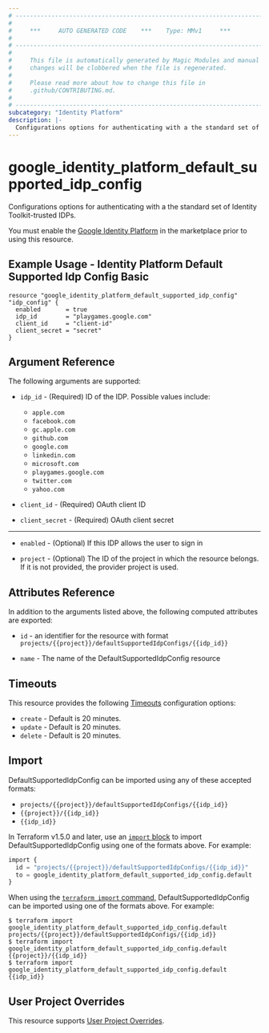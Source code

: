 ```yaml
---
# ----------------------------------------------------------------------------
#
#     ***     AUTO GENERATED CODE    ***    Type: MMv1     ***
#
# ----------------------------------------------------------------------------
#
#     This file is automatically generated by Magic Modules and manual
#     changes will be clobbered when the file is regenerated.
#
#     Please read more about how to change this file in
#     .github/CONTRIBUTING.md.
#
# ----------------------------------------------------------------------------
subcategory: "Identity Platform"
description: |-
  Configurations options for authenticating with a the standard set of Identity Toolkit-trusted IDPs.
---
```


# google_identity_platform_default_supported_idp_config

Configurations options for authenticating with a the standard set of Identity Toolkit-trusted IDPs.

You must enable the
[Google Identity Platform](https://console.cloud.google.com/marketplace/details/google-cloud-platform/customer-identity) in
the marketplace prior to using this resource.



## Example Usage - Identity Platform Default Supported Idp Config Basic


```hcl
resource "google_identity_platform_default_supported_idp_config" "idp_config" {
  enabled       = true
  idp_id        = "playgames.google.com"
  client_id     = "client-id"
  client_secret = "secret"
}
```

## Argument Reference

The following arguments are supported:


* `idp_id` -
  (Required)
  ID of the IDP. Possible values include:
  * `apple.com`
  * `facebook.com`
  * `gc.apple.com`
  * `github.com`
  * `google.com`
  * `linkedin.com`
  * `microsoft.com`
  * `playgames.google.com`
  * `twitter.com`
  * `yahoo.com`

* `client_id` -
  (Required)
  OAuth client ID

* `client_secret` -
  (Required)
  OAuth client secret


- - -


* `enabled` -
  (Optional)
  If this IDP allows the user to sign in

* `project` - (Optional) The ID of the project in which the resource belongs.
    If it is not provided, the provider project is used.


## Attributes Reference

In addition to the arguments listed above, the following computed attributes are exported:

* `id` - an identifier for the resource with format `projects/{{project}}/defaultSupportedIdpConfigs/{{idp_id}}`

* `name` -
  The name of the DefaultSupportedIdpConfig resource


## Timeouts

This resource provides the following
[Timeouts](https://developer.hashicorp.com/terraform/plugin/sdkv2/resources/retries-and-customizable-timeouts) configuration options:

- `create` - Default is 20 minutes.
- `update` - Default is 20 minutes.
- `delete` - Default is 20 minutes.

## Import


DefaultSupportedIdpConfig can be imported using any of these accepted formats:

* `projects/{{project}}/defaultSupportedIdpConfigs/{{idp_id}}`
* `{{project}}/{{idp_id}}`
* `{{idp_id}}`


In Terraform v1.5.0 and later, use an [`import` block](https://developer.hashicorp.com/terraform/language/import) to import DefaultSupportedIdpConfig using one of the formats above. For example:

```tf
import {
  id = "projects/{{project}}/defaultSupportedIdpConfigs/{{idp_id}}"
  to = google_identity_platform_default_supported_idp_config.default
}
```

When using the [`terraform import` command](https://developer.hashicorp.com/terraform/cli/commands/import), DefaultSupportedIdpConfig can be imported using one of the formats above. For example:

```
$ terraform import google_identity_platform_default_supported_idp_config.default projects/{{project}}/defaultSupportedIdpConfigs/{{idp_id}}
$ terraform import google_identity_platform_default_supported_idp_config.default {{project}}/{{idp_id}}
$ terraform import google_identity_platform_default_supported_idp_config.default {{idp_id}}
```

## User Project Overrides

This resource supports [User Project Overrides](https://registry.terraform.io/providers/hashicorp/google/latest/docs/guides/provider_reference#user_project_override).

